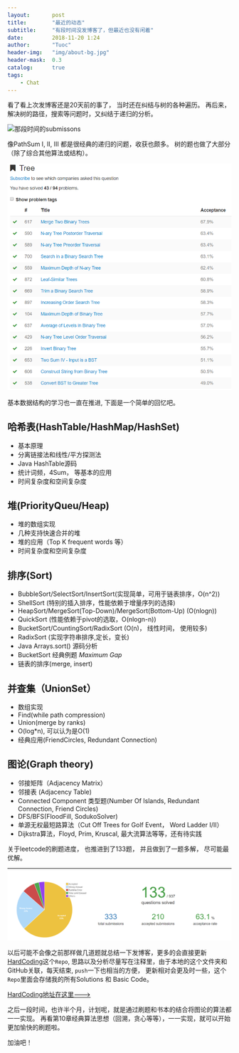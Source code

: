 ```yaml
---
layout:       post
title:        "最近的动态"
subtitle:     "有段时间没发博客了，但最近也没有闲着"
date:         2018-11-20 1:24
author:       "Tuoc"
header-img:   "img/about-bg.jpg"
header-mask:  0.3
catalog:      true
tags:
    - Chat
---	
```


看了看上次发博客还是20天前的事了， 当时还在纠结与树的各种遍历。 再后来，解决树的路径，搜索等问题时，又纠结于递归的分析。 

![那段时间的submissons](img/in-post/chat/c-simple.jpg)

像PathSum I, II, III 都是很经典的递归的问题，收获也颇多。 树的题也做了大部分（除了综合其他算法或结构）。

![漂亮的绿色小勾勾](img/in-post/chat/2.PNG)

基本数据结构的学习也一直在推进, 下面是一个简单的回忆吧。

## 哈希表(HashTable/HashMap/HashSet)

- 基本原理
- 分离链接法和线性/平方探测法 
- Java HashTable源码
- 统计词频，4Sum， 等基本的应用
- 时间复杂度和空间复杂度

## 堆(PriorityQueu/Heap)

- 堆的数组实现
- 几种支持快速合并的堆
- 堆的应用（Top K frequent words 等）
- 时间复杂度和空间复杂度

## 排序(Sort)

- BubbleSort/SelectSort/InsertSort(实现简单，可用于链表排序，O(n^2))
- ShellSort (特别的插入排序，性能依赖于增量序列的选择)
- HeapSort/MergeSort(Top-Down)/MergeSort(Bottom-Up) (O(nlogn))
- QuickSort (性能依赖于pivot的选取，O(nlogn-n))
- BucketSort/CountingSort/RadixSort (O(n)， 线性时间， 使用较多)
- RadixSort (实现字符串排序,定长，变长)
- Java Arrays.sort() 源码分析
- BucketSort 经典例题 *Maximum Gap*
- 链表的排序(merge, insert)

## 并查集（UnionSet）

- 数组实现
- Find(while path compression)
- Union(merge by ranks)
- O(log\*n), 可以认为是O(1)
- 经典应用(FriendCircles, Redundant Connection)

## 图论(Graph theory)

- 邻接矩阵（Adjacency Matrix）
- 邻接表 (Adjacency Table)
- Connected Component 类型题(Number Of Islands, Redundant Connection, Friend Circles)
- DFS/BFS(FloodFill, SodukoSolver)
- 单源无权最短路算法（Cut Off Trees for Golf Event， Word Ladder I/II）
- Dijkstra算法，Floyd, Prim, Kruscal, 最大流算法等等，还有待实践

关于leetcode的刷题进度， 也推进到了133题， 并且做到了一题多解， 尽可能最优解。

![133](img/in-post/chat/3.PNG)

以后可能不会像之前那样做几道题就总结一下发博客，更多的会直接更新[HardCoding](https://github.com/TuoAiTang/HardCoding)这个`Repo`, 思路以及分析尽量写在注释里，由于本地的这个文件夹和GitHub关联，每天结束, `push`一下也相当的方便， 更新相对会更及时一些，这个`Repo`里面会存储我的所有Solutions 和 Basic Code。

[HardCoding地址在这里--->](https://github.com/TuoAiTang/HardCoding)

之后一段时间，也许半个月，计划呢，就是通过刷题和书本的结合将图论的算法都一一实现。 再看第10章经典算法思想（回溯，贪心等等），一一实现，就可以开始更加愉快的刷题啦。

加油吧！










